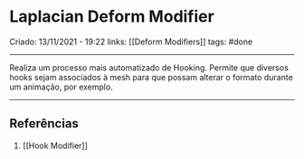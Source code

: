 # Laplacian Deform Modifier
Criado: 13/11/2021 - 19:22
links: [[Deform Modifiers]]
tags: #done

---

Realiza um processo mais automatizado de Hooking. Permite que diversos hooks sejam associados à mesh para que possam alterar o formato durante um animação, por exemplo.

---
## Referências
1. [[Hook Modifier]]